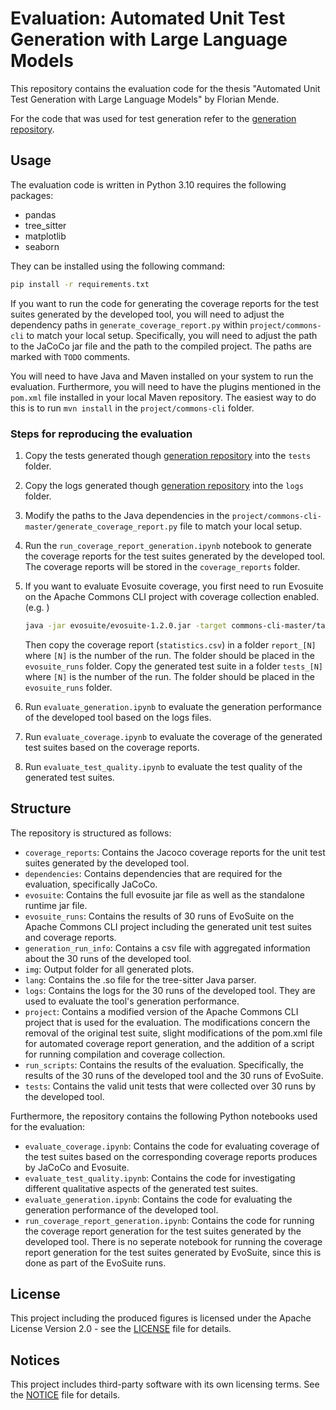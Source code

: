 # Evaluation: Automated Unit Test Generation with Large Language Models

This repository contains the evaluation code for the thesis "Automated Unit Test Generation with Large Language Models" by Florian Mende.

For the code that was used for test generation refer to the [generation repository](https://github.com/florianmende/thesis-llm-test-generation).

## Usage
The evaluation code is written in Python 3.10 requires the following packages:
- pandas
- tree_sitter
- matplotlib
- seaborn

They can be installed using the following command:
```bash
pip install -r requirements.txt
```

If you want to run the code for generating the coverage reports for the test suites generated by the developed tool, you will need to adjust the dependency paths in `generate_coverage_report.py` within `project/commons-cli` to match your local setup. Specifically, you will need to adjust the path to the JaCoCo jar file and the path to the compiled project. The paths are marked with `TODO` comments.

You will need to have Java and Maven installed on your system to run the evaluation. Furthermore, you will need to have the plugins mentioned in the `pom.xml` file installed in your local Maven repository. The easiest way to do this is to run `mvn install` in the `project/commons-cli` folder.


### Steps for reproducing the evaluation

1. Copy the tests generated though [generation repository](https://github.com/florianmende/thesis-llm-test-generation) into the `tests` folder.
2. Copy the logs generated though [generation repository](https://github.com/florianmende/thesis-llm-test-generation) into the `logs` folder.
3. Modify the paths to the Java dependencies in the `project/commons-cli-master/generate_coverage_report.py` file to match your local setup.
4. Run the `run_coverage_report_generation.ipynb` notebook to generate the coverage reports for the test suites generated by the developed tool. The coverage reports will be stored in the `coverage_reports` folder.
5. If you want to evaluate Evosuite coverage, you first need to run Evosuite on the Apache Commons CLI project with coverage collection enabled. (e.g. ) <br/>
    ```bash
    java -jar evosuite/evosuite-1.2.0.jar -target commons-cli-master/target/classes -projectCP commons-cli-master/target/classes -Doutput_variables=TARGET_CLASS,Lines,Covered_Lines,Total_Methods,Covered_Methods,Total_Branches,Covered_Branches,BranchCoverage,MethodCoverage,LineCoverage,OutputCoverage,Total_Time -Duse_separate_classloader=false -Dreport_dir=<directory> -Dtest_dir=<dir>
    ```
   Then copy the coverage report (`statistics.csv`) in a folder `report_[N]` where `[N]` is the number of the run. The folder should be placed in the `evosuite_runs` folder.
   Copy the generated test suite in a folder `tests_[N]` where `[N]` is the number of the run. The folder should be placed in the `evosuite_runs` folder.

6. Run `evaluate_generation.ipynb` to evaluate the generation performance of the developed tool based on the logs files.
7. Run `evaluate_coverage.ipynb` to evaluate the coverage of the generated test suites based on the coverage reports.
8. Run `evaluate_test_quality.ipynb` to evaluate the test quality of the generated test suites.

## Structure
The repository is structured as follows:
- `coverage_reports`: Contains the Jacoco coverage reports for the unit test suites generated by the developed tool.
- `dependencies`: Contains dependencies that are required for the evaluation, specifically JaCoCo.
- `evosuite`: Contains the full evosuite jar file as well as the standalone runtime jar file.
- `evosuite_runs`: Contains the results of 30 runs of EvoSuite on the Apache Commons CLI project including the generated unit test suites and coverage reports.
- `generation_run_info`: Contains a csv file with aggregated information about the 30 runs of the developed tool.
- `img`: Output folder for all generated plots.
- `lang`: Contains the .so file for the tree-sitter Java parser.
- `logs`: Contains the logs for the 30 runs of the developed tool. They are used to evaluate the tool's generation performance.
- `project`: Contains a modified version of the Apache Commons CLI project that is used for the evaluation. The modifications concern the removal of the original test suite, slight modifications of the pom.xml file for automated coverage report generation, and the addition of a script for running compilation and coverage collection.
- `run_scripts`: Contains the results of the evaluation. Specifically, the results of the 30 runs of the developed tool and the 30 runs of EvoSuite.
- `tests`: Contains the valid unit tests that were collected over 30 runs by the developed tool.

Furthermore, the repository contains the following Python notebooks used for the evaluation:
- `evaluate_coverage.ipynb`: Contains the code for evaluating coverage of the test suites based on the corresponding coverage reports produces by JaCoCo and Evosuite.
- `evaluate_test_quality.ipynb`: Contains the code for investigating different qualitative aspects of the generated test suites.
- `evaluate_generation.ipynb`: Contains the code for evaluating the generation performance of the developed tool.
- `run_coverage_report_generation.ipynb`: Contains the code for running the coverage report generation for the test suites generated by the developed tool. There is no seperate notebook for running the coverage report generation for the test suites generated by EvoSuite, since this is done as part of the EvoSuite runs.

## License

This project including the produced figures is licensed under the Apache License Version 2.0 - see the [LICENSE](LICENSE.txt) file for details.

## Notices

This project includes third-party software with its own licensing terms. See the [NOTICE](NOTICE.txt) file for details.